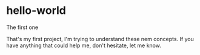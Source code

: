 # hello-world
The first one

That's my first project, I'm trying to understand these nem concepts.
If you have anything that could help me, don't hesitate, let me know.
